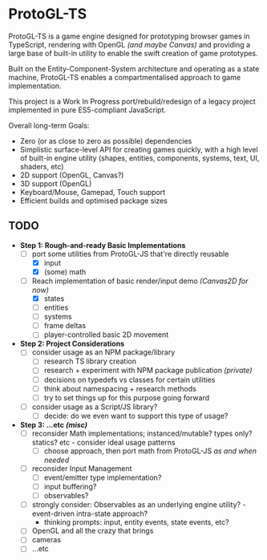 # ProtoGL-TS

ProtoGL-TS is a game engine designed for prototyping browser games in TypeScript, rendering with OpenGL *(and maybe Canvas)* and providing a large base of
built-in utility to enable the swift creation of game prototypes.

Built on the Entity-Component-System architecture and operating as a state machine, ProtoGL-TS enables a compartmentalised approach to game implementation.

This project is a Work In Progress port/rebuild/redesign of a legacy project implemented in pure ES5-compliant JavaScript.

Overall long-term Goals:
- Zero (or as close to zero as possible) dependencies
- Simplistic surface-level API for creating games quickly, with a high level of built-in engine utility (shapes, entities, components, systems, text, UI, shaders, etc)
- 2D support (OpenGL, Canvas?)
- 3D support (OpenGL)
- Keyboard/Mouse, Gamepad, Touch support
- Efficient builds and optimised package sizes

## TODO

- **Step 1: Rough-and-ready Basic Implementations**
    - [ ] port some utilities from ProtoGL-JS that're directly reusable
        - [x] input
        - [x] (some) math
    - [ ] Reach implementation of basic render/input demo *(Canvas2D for now)*
        - [x] states
        - [ ] entities
        - [ ] systems
        - [ ] frame deltas
        - [ ] player-controlled basic 2D movement
- **Step 2: Project Considerations**
    - [ ] consider usage as an NPM package/library
        - [ ] research TS library creation
        - [ ] research + experiment with NPM package publication *(private)*
        - [ ] decisions on typedefs vs classes for certain utilities
        - [ ] think about namespacing + research methods
        - [ ] try to set things up for this purpose going forward
    - [ ] consider usage as a Script/JS library?
        - [ ] decide: do we even want to support this type of usage?
- **Step 3: ...etc *(misc)***
    - [ ] reconsider Math implementations; instanced/mutable? types only? statics? etc - consider ideal usage patterns
        - [ ] choose approach, then port math from ProtoGL-JS *as and when needed*
    - [ ] reconsider Input Management
        - [ ] event/emitter type implementation?
        - [ ] input buffering?
        - [ ] observables?
    - [ ] strongly consider: Observables as an underlying engine utility? - event-driven intra-state approach?
        - thinking prompts: input, entity events, state events, etc?
    - [ ] OpenGL and all the crazy that brings
    - [ ] cameras
    - [ ] ...etc
